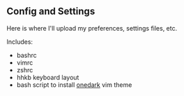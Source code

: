 <h2>Config and Settings</h2>

Here is where I'll upload my preferences, settings files, etc.

Includes:

 * bashrc
 * vimrc
 * zshrc
 * hhkb keyboard layout
 * bash script to install [onedark](https://github.com/joshdick/onedark.vim) vim theme
